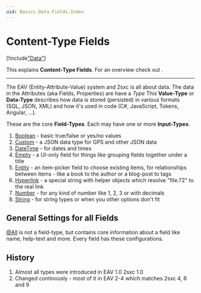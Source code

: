 ```yaml
---
uid: Basics.Data.Fields.Index
---
```

# Content-Type Fields

[!include["Data"](~/basics/data/_shared-content-types.md)]

This explains **Content-Type Fields**. For an overview check out [](xref:Basics.Data.Index).

---


The EAV (Entity-Attribute-Value) system and 2sxc is all about data. The data in the Attributes (aka Fields, Properties) are have a _Type_ This **Value-Type** or **Data-Type** describes how data is stored (persisted) in various formats (SQL, JSON, XML) and how it's used in code (C#, JavaScript, Tokens, Angular, ...). 

These are the core **Field-Types**. Each may have one or more **Input-Types**.

1. [Boolean](xref:Basics.Data.Fields.Boolean) - basic true/false or yes/no values
1. [Custom](xref:Basics.Data.Fields.Custom) - a JSON data type for GPS and other JSON data
1. [DateTime](xref:Basics.Data.Fields.DateTime) - for dates and times
1. [Empty](xref:Basics.Data.Fields.Empty) - a UI-only field for things like grouping fields together under a title
1. [Entity](xref:Basics.Data.Fields.Entity) - an item-picker field to choose existing items, for relationships between items - like a book to the author or a blog-post to tags
1. [Hyperlink](xref:Basics.Data.Fields.Hyperlink) - a special string with helper objects which resolve "file:72" to the real link
1. [Number](xref:Basics.Data.Fields.Number) - for any kind of number like 1, 2, 3 or with decimals
1. [String](xref:Basics.Data.Fields.String) - for string types or when you other options don't fit

## General Settings for all Fields

[@All](xref:Basics.Data.Fields.GeneralSettings) is not a field-type, but contains core information about a field like name, help-text and more. Every field has these configurations. 


## History

1. Almost all types were introduced in EAV 1.0 2sxc 1.0
2. Changed continously - most of it in EAV 2-4 which matches 2sxc 4, 6 and 9